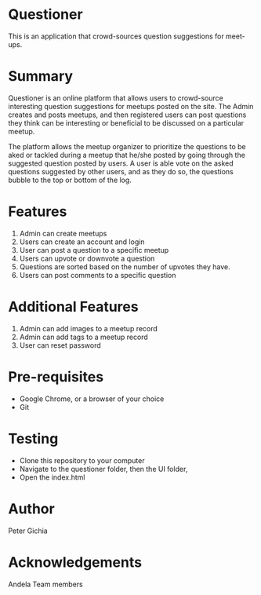 # Questioner
This is an application that crowd-sources question suggestions for meet-ups.


# Summary
Questioner is an online platform that allows users to crowd-source interesting question suggestions for meetups posted on the site. The Admin creates and posts meetups, and then registered users can post questions they think can be interesting or beneficial to be discussed on a particular meetup.

The platform allows the meetup organizer to prioritize the questions to be aked or tackled during a meetup that he/she posted by going through the suggested question posted by users. A user is able vote on the asked questions suggested by other users, and as they do so, the questions bubble to the top or bottom of the log.

# Features
1. Admin can create meetups
2. Users can create an account and login
3. User can post a question to a specific meetup
4. Users can upvote or downvote a question
5. Questions are sorted based on the number of upvotes they have.
6. Users can post comments to a specific question

# Additional Features
1. Admin can add images to a meetup record
2. Admin can add tags to a meetup record
3. User can reset password

# Pre-requisites
- Google Chrome, or a browser of your choice
- Git

# Testing
- Clone this repository to your computer
- Navigate to the questioner folder, then the UI folder,
- Open the index.html

# Author
Peter Gichia


# Acknowledgements
Andela
Team members